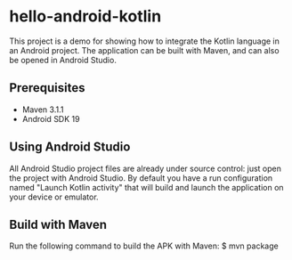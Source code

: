 hello-android-kotlin
====================

This project is a demo for showing how to integrate the Kotlin language in an Android project.
The application can be built with Maven, and can also be opened in Android Studio.

Prerequisites
-------------
* Maven 3.1.1
* Android SDK 19

Using Android Studio
------------
All Android Studio project files are already under source control: just open the project with Android Studio.
By default you have a run configuration named "Launch Kotlin activity" that will build and launch the application on your device or emulator.

Build with Maven
----------------
Run the following command to build the APK with Maven:
    $ mvn package
